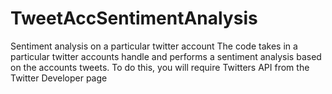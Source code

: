 # TweetAccSentimentAnalysis
Sentiment analysis on a particular twitter account
The code takes in a particular twitter accounts handle and performs a sentiment analysis based on the accounts tweets.
To do this, you will require Twitters API from the Twitter Developer page
